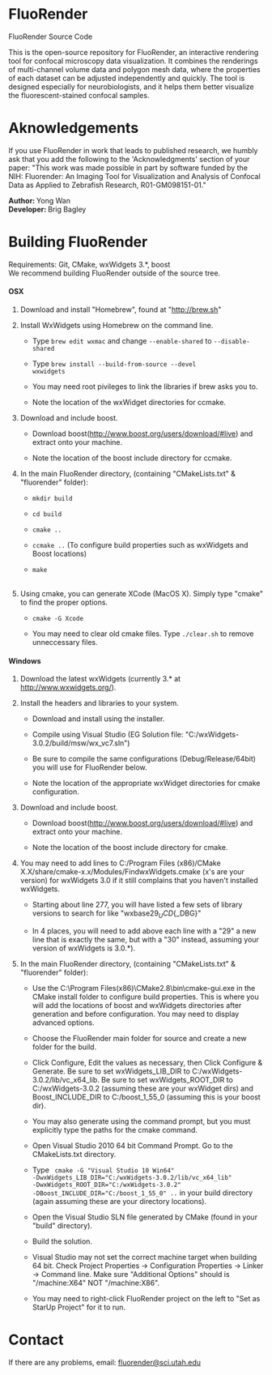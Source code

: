FluoRender
========

FluoRender Source Code

This is the open-source repository for FluoRender, an interactive rendering tool for confocal microscopy data visualization. It combines the renderings of multi-channel volume data and polygon mesh data, where the properties of each dataset can be adjusted independently and quickly. The tool is designed especially for neurobiologists, and it helps them better visualize the fluorescent-stained confocal samples.

Aknowledgements
========
If you use FluoRender in work that leads to published research, we humbly ask that you add the following to the 'Acknowledgments' section of your paper: 
"This work was made possible in part by software funded by the NIH: Fluorender: An Imaging Tool for Visualization and Analysis of Confocal Data as Applied to Zebrafish Research, R01-GM098151-01."

<strong>Author: </strong> Yong Wan<br/>
<strong>Developer: </strong> Brig Bagley<br/>

Building FluoRender
========
Requirements: Git, CMake, wxWidgets 3.*, boost<br/>
We recommend building FluoRender outside of the source tree. <br/>

<h4>OSX</h4> 

1) Download and install "Homebrew", found at "http://brew.sh"

2) Install WxWidgets using Homebrew on the command line.

   * Type <code>brew edit wxmac</code> and change <code>--enable-shared</code> to <code>--disable-shared</code><br/>
  
   * Type <code>brew install --build-from-source --devel wxwidgets</code><br/>

   * You may need root pivileges to link the libraries if brew asks you to.<br/>
   
   * Note the location of the wxWidget directories for ccmake.

3) Download and include boost.

   * Download boost(http://www.boost.org/users/download/#live) and extract onto your machine.
   
   * Note the location of the boost include directory for ccmake.

4) In the main FluoRender directory, (containing "CMakeLists.txt" & "fluorender" folder):
   
   * <code>mkdir build</code><br/>
   
   * <code>cd build</code><br/>

   * <code>cmake ..</code><br/>

   * <code>ccmake ..</code> (To configure build properties such as wxWidgets and Boost locations)<br/>

   * <code>make</code><br/><br/>

5) Using cmake, you can generate XCode (MacOS X). Simply type "cmake" to find the proper options.

   * <code>cmake -G Xcode</code><br/>

   * You may need to clear old cmake files. Type <code>./clear.sh</code> to remove unneccessary files.<br/> 

<h4>Windows</h4> 

1) Download the latest wxWidgets (currently 3.* at http://www.wxwidgets.org/).

2) Install the headers and libraries to your system.

   * Download and install using the installer.<br/> 
  
   * Compile using Visual Studio (EG Solution file: "C:/wxWidgets-3.0.2/build/msw/wx_vc7.sln")<br/> 

   * Be sure to compile the same configurations (Debug/Release/64bit) you will use for FluoRender below.<br/> 
   
   * Note the location of the appropriate wxWidget directories for cmake configuration.
   
3) Download and include boost.

   * Download boost(http://www.boost.org/users/download/#live) and extract onto your machine.
   
   * Note the location of the boost include directory for cmake.

4) You may need to add lines to C:/Program Files (x86)/CMake X.X/share/cmake-x.x/Modules/FindwxWidgets.cmake (x's are your version) for wxWidgets 3.0 if it still complains that you haven't installed wxWidgets.
   
   * Starting about line 277, you will have listed a few sets of library versions to search for like "wxbase29${_UCD}${_DBG}" <br/>
   
   * In 4 places, you will need to add above each line with a "29" a new line that is exactly the same, but with a "30" instead, assuming your version of wxWidgets is 3.0.*). <br/>

5) In the main FluoRender directory, (containing "CMakeLists.txt" & "fluorender" folder):

   * Use the C:\Program Files(x86)\CMake2.8\bin\cmake-gui.exe in the CMake install folder to configure build properties. This is where you will add the locations of boost and wxWidgets directories after generation and before configuration. You may need to display advanced options. <br/>
   	- Choose the FluoRender main folder for source and create a new folder for the build. <br/>

   	- Click Configure, Edit the values as necessary, then Click Configure & Generate. Be sure to set wxWidgets_LIB_DIR to C:/wxWidgets-3.0.2/lib/vc_x64_lib. Be sure to set wxWidgets_ROOT_DIR to C:/wxWidgets-3.0.2 (assuming these are your wxWidget dirs) and Boost_INCLUDE_DIR to C:/boost_1_55_0 (assuming this is your boost dir). <br/>

   * You may also generate using the command prompt, but you must explicitly type the paths for the cmake command. <br/>
   
    - Open Visual Studio 2010 64 bit Command Prompt. Go to the CMakeLists.txt directory. <br/>
    	
    - Type <code> cmake -G "Visual Studio 10 Win64" -DwxWidgets_LIB_DIR="C:/wxWidgets-3.0.2/lib/vc_x64_lib" -DwxWidgets_ROOT_DIR="C:/wxWidgets-3.0.2" -DBoost_INCLUDE_DIR="C:/boost_1_55_0" ..</code> in your build directory (again assuming these are your directory locations). <br/>
    	
   * Open the Visual Studio SLN file generated by CMake (found in your "build" directory). <br/>
   
   * Build the solution.<br/>
    	
    - Visual Studio may not set the correct machine target when building 64 bit. Check Project Properties -> Configuration Properties -> Linker -> Command line. Make sure "Additional Options" should is "/machine:X64" NOT "/machine:X86". <br/>
    	
    - You may need to right-click FluoRender project on the left to "Set as StarUp Project" for it to run. <br/>

Contact
========

If there are any problems, email: fluorender@sci.utah.edu
